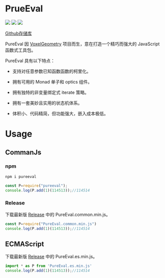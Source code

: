 # PrueEval

[![](https://img.shields.io/badge/License-GPL-green)](https://github.com/Lampese/PureEval/blob/main/LICENSE) ![](https://img.shields.io/badge/version-v0.3-red) [![](https://img.shields.io/badge/npm-pureeval-blue.svg)](https://www.npmjs.com/pureeval)

[Github存储库](https://github.com/Lampese/PureEval)

PureEval 因 [VoxelGeometry](https://github.com/CAIMEOX/VoxelGeometry) 项目而生，意在打造一个精巧而强大的 JavaScript 函数式工具包。

PureEval 具有以下特点：

- 支持对任意参数已知函数函数的柯里化。

- 拥有可用的 Monad 单子和 optics 组件。

- 拥有独特的非变量绑定式 iterate 策略。

- 拥有一套美妙且实用的状态机体系。

- 体积小、代码精简，但功能强大，嵌入成本极低。

# Usage

## CommanJs

### npm

```bash
npm i pureeval
```

```javascript
const P=require("pureeval");
console.log(P.add(1)(114513));//114514
```

### Release

下载最新版 [Release](https://github.com/PureEval/PureEval/releases) 中的 PureEval.common.min.js。

```javascript
const P=require("PureEval.common.min.js")
console.log(P.add(1)(114513));//114514
```

## ECMAScript

下载最新版 [Release](https://github.com/PureEval/PureEval/releases) 中的 PureEval.es.min.js。

```javascript
import * as P from 'PureEval.es.min.js'
console.log(P.add(1)(114513));//114514
```
